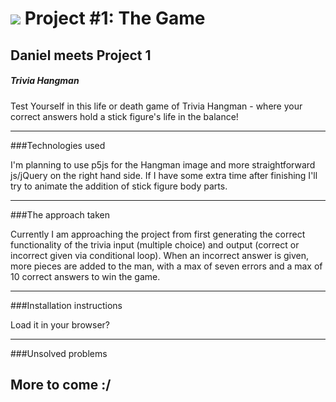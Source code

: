 # ![](https://ga-dash.s3.amazonaws.com/production/assets/logo-9f88ae6c9c3871690e33280fcf557f33.png) Project #1: The Game


## Daniel meets Project 1


##### Trivia Hangman
Test Yourself in this life or death game of Trivia Hangman - where your correct answers hold a stick figure's life in the balance!


---

###Technologies used

I'm planning to use p5js for the Hangman image and more straightforward js/jQuery on the right hand side.  If I have some extra time after finishing I'll try to animate the addition of stick figure body parts.

---

###The approach taken

Currently I am approaching the project from first generating the correct functionality of the trivia input (multiple choice) and output (correct or incorrect given via conditional loop).  When an incorrect answer is given, more pieces are added to the man, with a max of seven errors and a max of 10 correct answers to win the game.

---

###Installation instructions

Load it in your browser?

---

###Unsolved problems

More to come :/
---


<!-- ### Technical Requirements

Your app must:

* **Render a game in the browser**
* **Switch turns** between two players (if it's a two-player game)
* **Design logic for winning** & **visually display which player won**
* **Include separate HTML / CSS / JavaScript files**
* Stick with **KISS (Keep It Simple Son)** and **DRY (Don't Repeat Yourself)** principles
* Use **jQuery** for **DOM manipulation** and **vanilla JavaScript** for **game logic**
* **Deploy your game online**, where the rest of the world can access it
* Use **semantic markup** for HTML and CSS (adhere to best practices)

---

### Necessary Deliverables

* A **working game, built by you**, hosted somewhere on the internet
* A **link to your hosted working game** in the URL section of your Github repo
* A **git repository hosted on Github**, with a link to your hosted game, and *frequent commits* dating back to the very beginning of the project
* **A ``readme.md`` file** with explanations of the technologies used, the approach taken, installation instructions, unsolved problems, etc.

---

### Suggested Ways to Get Started

* **Break the project down into different components** (data, presentation, views, style, DOM manipulation) and brainstorm each component individually. Use pseudocode! Use whiteboards!
* **Use your Development Tools** (console.log, inspector, alert statements, etc) to debug and solve problems
* **Use your time wisely** You have a three day weekend leading into project week. Get as much coding done as you can over the weekend, and come prepared with questions/blockers on Tuesday, instead of, you know... _procrastinating_.
* **Commit early, commit often.** Don’t be afraid to break something because you can always go back in time to a previous version.
* **Consult documentation resources** (MDN, jQuery, etc.) at home to better understand what you’ll be getting into.
* **Don’t be afraid to write code that you know you will have to remove later.** Create temporary elements (buttons, links, etc) that trigger events if real data is not available. For example, if you’re trying to figure out how to change some text when the game is over but you haven’t solved the win/lose game logic, you can create a button to simulate that until then.
* **Don't wait until Friday morning to deploy for the first time** Deploying doesn't mean you have to stop working, so deploy early in case it takes longer than you anticipate, and then redeploy when you have more features ready.

---



### Useful Resources

* **[MDN Javascript Docs](https://developer.mozilla.org/en-US/docs/Web/JavaScript)** _(a great reference for all things Vanilla Javascript)_
* **[jQuery Docs](http://api.jquery.com)** _(if you're using jQuery)_
* **[Github Pages](https://pages.github.com)** _(for hosting your game)_ -->
